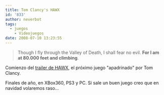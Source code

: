 ```yaml
---
title: Tom Clancy's HAWX
id: '833'
author: neverbot
tags:
  - juegos
    - Videojuegos
date: 2008-07-10 13:23:55
---
```


> Though I fly through the Valley of Death, I shall fear no evil. **For I am at 80.000 feet and climbing**.

Comienzo del [trailer de HAWX](http://hawxgame.uk.ubi.com/), el próximo juego "apadrinado" por Tom Clancy.

Finales de año, en XBox360, PS3 y PC. Si sale un buen juego creo que en navidad volaremos raso...